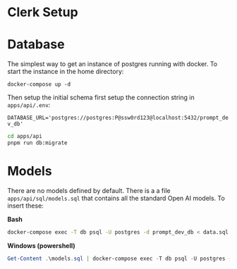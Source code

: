 # Clerk Setup



# Database

The simplest way to get an instance of postgres running with docker. To start the instance in the home directory:

`docker-compose up -d`

Then setup the initial schema first setup the connection string in `apps/api/.env`:

`DATABASE_URL='postgres://postgres:P@ssw0rd123@localhost:5432/prompt_dev_db'`

```bash
cd apps/api
pnpm run db:migrate
```

# Models
There are no models defined by default. There is a a file `apps/api/sql/models.sql` that contains all the standard Open AI models. To insert these:

**Bash**
```bash
docker-compose exec -T db psql -U postgres -d prompt_dev_db < data.sql
```

**Windows (powershell)**
```powershell
Get-Content .\models.sql | docker-compose exec -T db psql -U postgres -d prompt_dev_db
```
